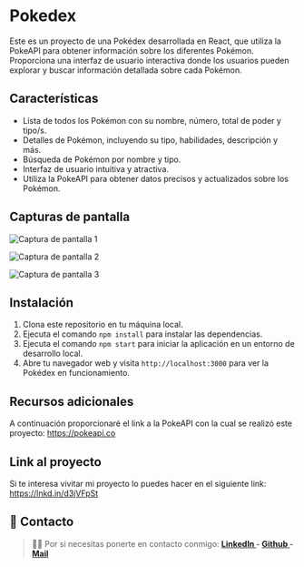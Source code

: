 # Pokedex

Este es un proyecto de una Pokédex desarrollada en React, que utiliza la PokeAPI para obtener información sobre los diferentes Pokémon. Proporciona una interfaz de usuario interactiva donde los usuarios pueden explorar y buscar información detallada sobre cada Pokémon.

## Características

- Lista de todos los Pokémon con su nombre, número, total de poder y tipo/s.
- Detalles de Pokémon, incluyendo su tipo, habilidades, descripción y más.
- Búsqueda de Pokémon por nombre y tipo.
- Interfaz de usuario intuitiva y atractiva.
- Utiliza la PokeAPI para obtener datos precisos y actualizados sobre los Pokémon.

## Capturas de pantalla

![Captura de pantalla 1](https://media.licdn.com/dms/image/D4D22AQEiyXJxMJ5ymg/feedshare-shrink_800/0/1681185877259?e=1687392000&v=beta&t=YFO0tXsOTu7h29OKuzC1Q5ialP5zOdilogAFcizZ0JI)

![Captura de pantalla 2](https://media.licdn.com/dms/image/D4D22AQGkm-EJjslQGw/feedshare-shrink_800/0/1681185876868?e=1687392000&v=beta&t=3WxmWO0Oo6R_s1bcUl35SdRnqbtz_L1t-V7BMjn2Jtw)

![Captura de pantalla 3](https://media.licdn.com/dms/image/D4D22AQEKrNh_JW78KQ/feedshare-shrink_800/0/1681185877298?e=1687392000&v=beta&t=p2En0DScsf4FeYht6_Atdeq4EGuPtIeK11-u0eFUOwM)

## Instalación

1. Clona este repositorio en tu máquina local.
2. Ejecuta el comando `npm install` para instalar las dependencias.
3. Ejecuta el comando `npm start` para iniciar la aplicación en un entorno de desarrollo local.
4. Abre tu navegador web y visita `http://localhost:3000` para ver la Pokédex en funcionamiento.

## Recursos adicionales

A continuación proporcionaré el link a la PokeAPI con la cual se realizó este proyecto: https://pokeapi.co

## Link al proyecto

Si te interesa vivitar mi proyecto lo puedes hacer en el siguiente link: https://lnkd.in/d3jVFpSt

## 📩 Contacto

>🙋‍♀️ Por si necesitas ponerte en contacto conmigo: **[LinkedIn ](https://www.linkedin.com/in/florencia-collosso/) - [Github ](https://github.com/FlorCollosso) - [Mail ](mailto:florcollosso@gmail.com?subject=Mensaje%20desde%20Github&body=Hola!%20Vi%20tu%20repositorio%20en%20Github.)**
